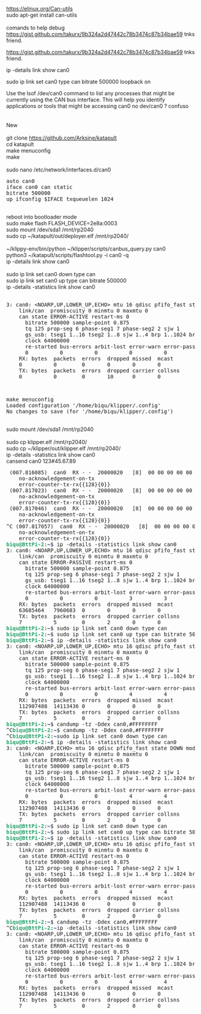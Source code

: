 https://elinux.org/Can-utils
<br>
sudo apt-get install can-utils
<br>
<br>
comands to help debug 
<br>
https://gist.github.com/takurx/9b324a2d47442c78b3474c87b34bae59 tnks friend.
<script src="https://gist.github.com/takurx/9b324a2d47442c78b3474c87b34bae59.js"></script>
https://gist.github.com/takurx/9b324a2d47442c78b3474c87b34bae59 tnks friend.

ip -details link show can0

sudo ip link set can0 type can bitrate 500000 loopback on


Use the lsof /dev/can0 command to list any processes that might be currently using the CAN bus interface. This will help you identify applications or tools that might be accessing can0
no dev/can0 ? confuso
<br><br><br>
New
<br><br>
git clone https://github.com/Arksine/katapult<br>
cd katapult<br>
make menuconfig<br>
make<br>
<br>
sudo nano /etc/network/interfaces.d/can0

<pre>
auto can0
iface can0 can static
bitrate 500000
up ifconfig $IFACE txqueuelen 1024
</pre>

<br>
reboot into bootloader mode<br>
sudo make flash FLASH_DEVICE=2e8a:0003<br>
sudo mount /dev/sda1 /mnt/rp2040<br>
sudo cp ~/katapult/out/deployer.elf /mnt/rp2040/<br>

<br>
~/klippy-env/bin/python ~/klipper/scripts/canbus_query.py can0
<br>
python3 ~/katapult/scripts/flashtool.py -i can0 -q
<br>
ip -details link show can0
<br>
<br>
sudo ip link set can0 down type can<br>
sudo ip link set can0 up type can bitrate 500000<br>
ip -details -statistics link show can0<br>
<br>

<pre>3: can0: &lt;NOARP,UP,LOWER_UP,ECHO&gt; mtu 16 qdisc pfifo_fast state UP mode DEFAULT group default qlen 1024
    link/can  promiscuity 0 minmtu 0 maxmtu 0 
    can state ERROR-ACTIVE restart-ms 0 
	  bitrate 500000 sample-point 0.875 
	  tq 125 prop-seg 6 phase-seg1 7 phase-seg2 2 sjw 1
	  gs_usb: tseg1 1..16 tseg2 1..8 sjw 1..4 brp 1..1024 brp-inc 1
	  clock 64000000 
	  re-started bus-errors arbit-lost error-warn error-pass bus-off
	  0          0          0          0          0          0         numtxqueues 1 numrxqueues 1 gso_max_size 65536 gso_max_segs 65535 
    RX: bytes  packets  errors  dropped missed  mcast   
    0          0        0       0       0       0       
    TX: bytes  packets  errors  dropped carrier collsns 
    0          0        0       10      0       0       
</pre>
<br>
<pre>
make menuconfig
Loaded configuration '/home/biqu/klipper/.config'
No changes to save (for '/home/biqu/klipper/.config')
</pre>
<br>
sudo mount /dev/sda1 /mnt/rp2040<br>
<br>
sudo cp klipper.elf /mnt/rp2040/
<br>
sudo cp ~/klipper/out/klipper.elf /mnt/rp2040/
<br>
ip -details -statistics link show can0
<br>
cansend can0 123#45.67.89
<br>
<pre> (007.816085)  can0  RX - -  20000020   [8]  00 00 00 00 00 00 80 00   ERRORFRAME
	no-acknowledgement-on-tx
	error-counter-tx-rx{{128}{0}}
 (007.817023)  can0  RX - -  20000020   [8]  00 00 00 00 00 00 80 00   ERRORFRAME
	no-acknowledgement-on-tx
	error-counter-tx-rx{{128}{0}}
 (007.817046)  can0  RX - -  20000020   [8]  00 00 00 00 00 00 80 00   ERRORFRAME
	no-acknowledgement-on-tx
	error-counter-tx-rx{{128}{0}}
^C (007.817057)  can0  RX - -  20000020   [8]  00 00 00 00 00 00 80 00   ERRORFRAME
	no-acknowledgement-on-tx
	error-counter-tx-rx{{128}{0}}
<font color="#26A269"><b>biqu@BttPi-2</b></font>:<font color="#12488B"><b>~</b></font>$ ip -details -statistics link show can0
3: can0: &lt;NOARP,UP,LOWER_UP,ECHO&gt; mtu 16 qdisc pfifo_fast state UP mode DEFAULT group default qlen 1024
    link/can  promiscuity 0 minmtu 0 maxmtu 0 
    can state ERROR-PASSIVE restart-ms 0 
	  bitrate 500000 sample-point 0.875 
	  tq 125 prop-seg 6 phase-seg1 7 phase-seg2 2 sjw 1
	  gs_usb: tseg1 1..16 tseg2 1..8 sjw 1..4 brp 1..1024 brp-inc 1
	  clock 64000000 
	  re-started bus-errors arbit-lost error-warn error-pass bus-off
	  0          0          0          3          3          1         numtxqueues 1 numrxqueues 1 gso_max_size 65536 gso_max_segs 65535 
    RX: bytes  packets  errors  dropped missed  mcast   
    63685464   7960683  0       0       0       0       
    TX: bytes  packets  errors  dropped carrier collsns 
    7          5        0       2       0       0       
<font color="#26A269"><b>biqu@BttPi-2</b></font>:<font color="#12488B"><b>~</b></font>$ sudo ip link set can0 down type can
<font color="#26A269"><b>biqu@BttPi-2</b></font>:<font color="#12488B"><b>~</b></font>$ sudo ip link set can0 up type can bitrate 500000
<font color="#26A269"><b>biqu@BttPi-2</b></font>:<font color="#12488B"><b>~</b></font>$ ip -details -statistics link show can0
3: can0: &lt;NOARP,UP,LOWER_UP,ECHO&gt; mtu 16 qdisc pfifo_fast state UP mode DEFAULT group default qlen 1024
    link/can  promiscuity 0 minmtu 0 maxmtu 0 
    can state ERROR-ACTIVE restart-ms 0 
	  bitrate 500000 sample-point 0.875 
	  tq 125 prop-seg 6 phase-seg1 7 phase-seg2 2 sjw 1
	  gs_usb: tseg1 1..16 tseg2 1..8 sjw 1..4 brp 1..1024 brp-inc 1
	  clock 64000000 
	  re-started bus-errors arbit-lost error-warn error-pass bus-off
	  0          0          0          4          4          2         numtxqueues 1 numrxqueues 1 gso_max_size 65536 gso_max_segs 65535 
    RX: bytes  packets  errors  dropped missed  mcast   
    112907488  14113436 0       0       0       0       
    TX: bytes  packets  errors  dropped carrier collsns 
    7          5        0       2       0       0       
<font color="#26A269"><b>biqu@BttPi-2</b></font>:<font color="#12488B"><b>~</b></font>$ candump -tz -Ddex can0,#FFFFFFFF
^C<font color="#26A269"><b>biqu@BttPi-2</b></font>:<font color="#12488B"><b>~</b></font>$ candump -tz -Ddex can0,#FFFFFFFF
^C<font color="#26A269"><b>biqu@BttPi-2</b></font>:<font color="#12488B"><b>~</b></font>sudo ip link set can0 down type can
<font color="#26A269"><b>biqu@BttPi-2</b></font>:<font color="#12488B"><b>~</b></font>$ ip -details -statistics link show can0
3: can0: &lt;NOARP,ECHO&gt; mtu 16 qdisc pfifo_fast state DOWN mode DEFAULT group default qlen 1024
    link/can  promiscuity 0 minmtu 0 maxmtu 0 
    can state ERROR-ACTIVE restart-ms 0 
	  bitrate 500000 sample-point 0.875 
	  tq 125 prop-seg 6 phase-seg1 7 phase-seg2 2 sjw 1
	  gs_usb: tseg1 1..16 tseg2 1..8 sjw 1..4 brp 1..1024 brp-inc 1
	  clock 64000000 
	  re-started bus-errors arbit-lost error-warn error-pass bus-off
	  0          0          0          4          4          2         numtxqueues 1 numrxqueues 1 gso_max_size 65536 gso_max_segs 65535 
    RX: bytes  packets  errors  dropped missed  mcast   
    112907488  14113436 0       0       0       0       
    TX: bytes  packets  errors  dropped carrier collsns 
    7          5        0       2       0       0       
<font color="#26A269"><b>biqu@BttPi-2</b></font>:<font color="#12488B"><b>~</b></font>$ sudo ip link set can0 down type can
<font color="#26A269"><b>biqu@BttPi-2</b></font>:<font color="#12488B"><b>~</b></font>$ sudo ip link set can0 up type can bitrate 500000
<font color="#26A269"><b>biqu@BttPi-2</b></font>:<font color="#12488B"><b>~</b></font>$ ip -details -statistics link show can0
3: can0: &lt;NOARP,UP,LOWER_UP,ECHO&gt; mtu 16 qdisc pfifo_fast state UP mode DEFAULT group default qlen 1024
    link/can  promiscuity 0 minmtu 0 maxmtu 0 
    can state ERROR-ACTIVE restart-ms 0 
	  bitrate 500000 sample-point 0.875 
	  tq 125 prop-seg 6 phase-seg1 7 phase-seg2 2 sjw 1
	  gs_usb: tseg1 1..16 tseg2 1..8 sjw 1..4 brp 1..1024 brp-inc 1
	  clock 64000000 
	  re-started bus-errors arbit-lost error-warn error-pass bus-off
	  0          0          0          4          4          2         numtxqueues 1 numrxqueues 1 gso_max_size 65536 gso_max_segs 65535 
    RX: bytes  packets  errors  dropped missed  mcast   
    112907488  14113436 0       0       0       0       
    TX: bytes  packets  errors  dropped carrier collsns 
    7          5        0       2       0       0       
<font color="#26A269"><b>biqu@BttPi-2</b></font>:<font color="#12488B"><b>~</b></font>$ candump -tz -Ddex can0,#FFFFFFFF
^C<font color="#26A269"><b>biqu@BttPi-2</b></font>:<font color="#12488B"><b>~</b></font>ip -details -statistics link show can0
3: can0: &lt;NOARP,UP,LOWER_UP,ECHO&gt; mtu 16 qdisc pfifo_fast state UP mode DEFAULT group default qlen 1024
    link/can  promiscuity 0 minmtu 0 maxmtu 0 
    can state ERROR-ACTIVE restart-ms 0 
	  bitrate 500000 sample-point 0.875 
	  tq 125 prop-seg 6 phase-seg1 7 phase-seg2 2 sjw 1
	  gs_usb: tseg1 1..16 tseg2 1..8 sjw 1..4 brp 1..1024 brp-inc 1
	  clock 64000000 
	  re-started bus-errors arbit-lost error-warn error-pass bus-off
	  0          0          0          4          4          2         numtxqueues 1 numrxqueues 1 gso_max_size 65536 gso_max_segs 65535 
    RX: bytes  packets  errors  dropped missed  mcast   
    112907488  14113436 0       0       0       0       
    TX: bytes  packets  errors  dropped carrier collsns 
    7          5        0       2       0       0    </pre>
